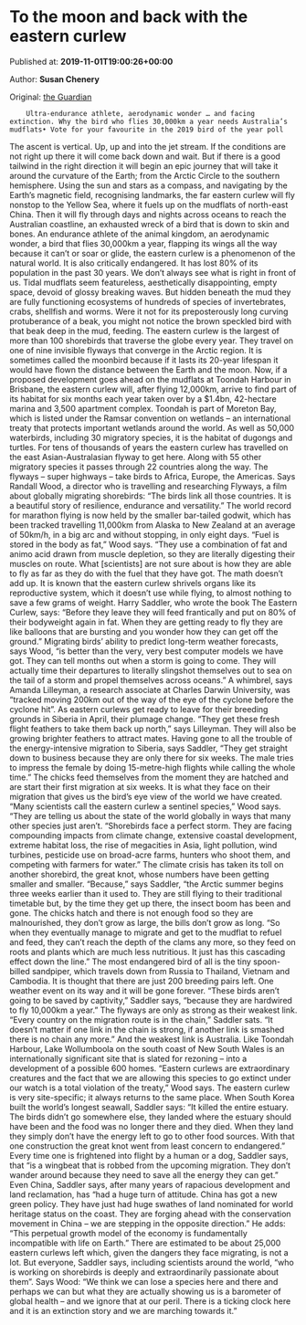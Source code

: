 
# To the moon and back with the eastern curlew

Published at: **2019-11-01T19:00:26+00:00**

Author: **Susan Chenery**

Original: [the Guardian](https://www.theguardian.com/environment/2019/nov/02/to-the-moon-and-back-with-the-eastern-curlew?utm_source=dlvr.it&utm_medium=twitter)


        Ultra-endurance athlete, aerodynamic wonder … and facing extinction. Why the bird who flies 30,000km a year needs Australia’s mudflats• Vote for your favourite in the 2019 bird of the year poll
      
The ascent is vertical. Up, up and into the jet stream. If the conditions are not right up there it will come back down and wait. But if there is a good tailwind in the right direction it will begin an epic journey that will take it around the curvature of the Earth; from the Arctic Circle to the southern hemisphere.
Using the sun and stars as a compass, and navigating by the Earth’s magnetic field, recognising landmarks, the far eastern curlew will fly nonstop to the Yellow Sea, where it fuels up on the mudflats of north-east China.
Then it will fly through days and nights across oceans to reach the Australian coastline, an exhausted wreck of a bird that is down to skin and bones. An endurance athlete of the animal kingdom, an aerodynamic wonder, a bird that flies 30,000km a year, flapping its wings all the way because it can’t or soar or glide, the eastern curlew is a phenomenon of the natural world. It is also critically endangered. It has lost 80% of its population in the past 30 years.
We don’t always see what is right in front of us. Tidal mudflats seem featureless, aesthetically disappointing, empty space, devoid of glossy breaking waves. But hidden beneath the mud they are fully functioning ecosystems of hundreds of species of invertebrates, crabs, shellfish and worms. Were it not for its preposterously long curving protuberance of a beak, you might not notice the brown speckled bird with that beak deep in the mud, feeding. The eastern curlew is the largest of more than 100 shorebirds that traverse the globe every year. They travel on one of nine invisible flyways that converge in the Arctic region. It is sometimes called the moonbird because if it lasts its 20-year lifespan it would have flown the distance between the Earth and the moon.
Now, if a proposed development goes ahead on the mudflats at Toondah Harbour in Brisbane, the eastern curlew will, after flying 12,000km, arrive to find part of its habitat for six months each year taken over by a $1.4bn, 42-hectare marina and 3,500 apartment complex.
Toondah is part of Moreton Bay, which is listed under the Ramsar convention on wetlands – an international treaty that protects important wetlands around the world. As well as 50,000 waterbirds, including 30 migratory species, it is the habitat of dugongs and turtles.
For tens of thousands of years the eastern curlew has travelled on the east Asian-Australasian flyway to get here. Along with 55 other migratory species it passes through 22 countries along the way. The flyways – super highways – take birds to Africa, Europe, the Americas. Says Randall Wood, a director who is travelling and researching Flyways, a film about globally migrating shorebirds: “The birds link all those countries. It is a beautiful story of resilience, endurance and versatility.”
The world record for marathon flying is now held by the smaller bar-tailed godwit, which has been tracked travelling 11,000km from Alaska to New Zealand at an average of 50km/h, in a big arc and without stopping, in only eight days.
“Fuel is stored in the body as fat,” Wood says. “They use a combination of fat and animo acid drawn from muscle depletion, so they are literally digesting their muscles on route. What [scientists] are not sure about is how they are able to fly as far as they do with the fuel that they have got. The math doesn’t add up.
It is known that the eastern curlew shrivels organs like its reproductive system, which it doesn’t use while flying, to almost nothing to save a few grams of weight. Harry Saddler, who wrote the book The Eastern Curlew, says: “Before they leave they will feed frantically and put on 80% of their bodyweight again in fat. When they are getting ready to fly they are like balloons that are bursting and you wonder how they can get off the ground.”
Migrating birds’ ability to predict long-term weather forecasts, says Wood, “is better than the very, very best computer models we have got. They can tell months out when a storm is going to come. They will actually time their departures to literally slingshot themselves out to sea on the tail of a storm and propel themselves across oceans.”
A whimbrel, says Amanda Lilleyman, a research associate at Charles Darwin University, was “tracked moving 200km out of the way of the eye of the cyclone before the cyclone hit”.
As eastern curlews get ready to leave for their breeding grounds in Siberia in April, their plumage change. “They get these fresh flight feathers to take them back up north,” says Lilleyman. They will also be growing brighter feathers to attract mates. Having gone to all the trouble of the energy-intensive migration to Siberia, says Saddler, “They get straight down to business because they are only there for six weeks. The male tries to impress the female by doing 15-metre-high flights while calling the whole time.” The chicks feed themselves from the moment they are hatched and are start their first migration at six weeks.
It is what they face on their migration that gives us the bird’s eye view of the world we have created. “Many scientists call the eastern curlew a sentinel species,” Wood says. “They are telling us about the state of the world globally in ways that many other species just aren’t.
“Shorebirds face a perfect storm. They are facing compounding impacts from climate change, extensive coastal development, extreme habitat loss, the rise of megacities in Asia, light pollution, wind turbines, pesticide use on broad-acre farms, hunters who shoot them, and competing with farmers for water.”
The climate crisis has taken its toll on another shorebird, the great knot, whose numbers have been getting smaller and smaller. “Because,” says Saddler, “the Arctic summer begins three weeks earlier than it used to. They are still flying to their traditional timetable but, by the time they get up there, the insect boom has been and gone. The chicks hatch and there is not enough food so they are malnourished, they don’t grow as large, the bills don’t grow as long.
“So when they eventually manage to migrate and get to the mudflat to refuel and feed, they can’t reach the depth of the clams any more, so they feed on roots and plants which are much less nutritious. It just has this cascading effect down the line.”
The most endangered bird of all is the tiny spoon-billed sandpiper, which travels down from Russia to Thailand, Vietnam and Cambodia. It is thought that there are just 200 breeding pairs left. One weather event on its way and it will be gone forever. “These birds aren’t going to be saved by captivity,” Saddler says, “because they are hardwired to fly 10,000km a year.”
The flyways are only as strong as their weakest link. “Every country on the migration route is in the chain,” Saddler sats. “It doesn’t matter if one link in the chain is strong, if another link is smashed there is no chain any more.”
And the weakest link is Australia. Like Toondah Harbour, Lake Wollumboola on the south coast of New South Wales is an internationally significant site that is slated for rezoning – into a development of a possible 600 homes.
“Eastern curlews are extraordinary creatures and the fact that we are allowing this species to go extinct under our watch is a total violation of the treaty,” Wood says. The eastern curlew is very site-specific; it always returns to the same place.
When South Korea built the world’s longest seawall, Saddler says: “It killed the entire estuary. The birds didn’t go somewhere else, they landed where the estuary should have been and the food was no longer there and they died. When they land they simply don’t have the energy left to go to other food sources. With that one construction the great knot went from least concern to endangered.”
Every time one is frightened into flight by a human or a dog, Saddler says, that “is a wingbeat that is robbed from the upcoming migration. They don’t wander around because they need to save all the energy they can get.”
Even China, Saddler says, after many years of rapacious development and land reclamation, has “had a huge turn of attitude. China has got a new green policy. They have just had huge swathes of land nominated for world heritage status on the coast. They are forging ahead with the conservation movement in China – we are stepping in the opposite direction.”
He adds: “This perpetual growth model of the economy is fundamentally incompatible with life on Earth.”
There are estimated to be about 25,000 eastern curlews left which, given the dangers they face migrating, is not a lot. But everyone, Saddler says, including scientists around the world, “who is working on shorebirds is deeply and extraordinarily passionate about them”.
Says Wood: “We think we can lose a species here and there and perhaps we can but what they are actually showing us is a barometer of global health – and we ignore that at our peril. There is a ticking clock here and it is an extinction story and we are marching towards it.”
